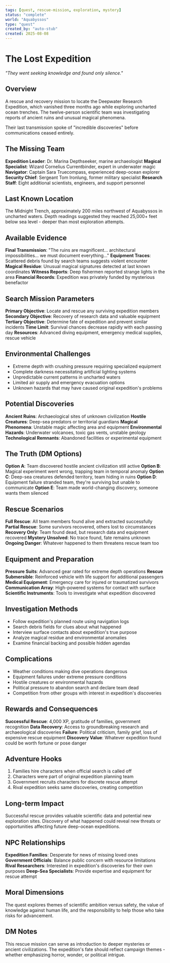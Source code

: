 ```yaml
---
tags: [quest, rescue-mission, exploration, mystery]
status: "complete"
world: "Aquabyssos"
type: "quest"
created_by: "auto-stub"
created: 2025-08-08
---
```


# The Lost Expedition

*"They went seeking knowledge and found only silence."*

## Overview
A rescue and recovery mission to locate the Deepwater Research Expedition, which vanished three months ago while exploring uncharted ocean trenches. The twelve-person scientific team was investigating reports of ancient ruins and unusual magical phenomena.

Their last transmission spoke of "incredible discoveries" before communications ceased entirely.

## The Missing Team
**Expedition Leader**: Dr. Marina Depthseeker, marine archaeologist
**Magical Specialist**: Wizard Cornelius Currentbinder, expert in underwater magic
**Navigator**: Captain Sara Truecompass, experienced deep-ocean explorer
**Security Chief**: Sergeant Tom Ironlung, former military specialist
**Research Staff**: Eight additional scientists, engineers, and support personnel

## Last Known Location
The Midnight Trench, approximately 200 miles northwest of Aquabyssos in uncharted waters. Depth readings suggested they reached 25,000+ feet below sea level - deeper than most exploration attempts.

## Available Evidence
**Final Transmission**: "The ruins are magnificent... architectural impossibilities... we must document everything..."
**Equipment Traces**: Scattered debris found by search teams suggests violent encounter
**Magical Residue**: Unusual magical signatures detected at last known coordinates
**Witness Reports**: Deep fishermen reported strange lights in the area
**Financial Records**: Expedition was privately funded by mysterious benefactor

## Search Mission Parameters
**Primary Objective**: Locate and rescue any surviving expedition members
**Secondary Objective**: Recovery of research data and valuable equipment
**Tertiary Objective**: Determine fate of expedition and prevent similar incidents
**Time Limit**: Survival chances decrease rapidly with each passing day
**Resources**: Advanced diving equipment, emergency medical supplies, rescue vehicle

## Environmental Challenges
- Extreme depth with crushing pressure requiring specialized equipment
- Complete darkness necessitating artificial lighting systems
- Unpredictable current patterns in uncharted waters
- Limited air supply and emergency evacuation options
- Unknown hazards that may have caused original expedition's problems

## Potential Discoveries
**Ancient Ruins**: Archaeological sites of unknown civilization
**Hostile Creatures**: Deep-sea predators or territorial guardians
**Magical Phenomena**: Unstable magic affecting area and equipment
**Environmental Hazards**: Underwater volcanoes, toxic gas vents, unstable geology
**Technological Remnants**: Abandoned facilities or experimental equipment

## The Truth (DM Options)
**Option A**: Team discovered hostile ancient civilization still active
**Option B**: Magical experiment went wrong, trapping team in temporal anomaly
**Option C**: Deep-sea creatures defended territory, team hiding in ruins
**Option D**: Equipment failure stranded team, they're surviving but unable to communicate
**Option E**: Team made world-changing discovery, someone wants them silenced

## Rescue Scenarios
**Full Rescue**: All team members found alive and extracted successfully
**Partial Rescue**: Some survivors recovered, others lost to circumstances
**Recovery Only**: Team found dead, but research data and equipment recovered
**Mystery Unsolved**: No trace found, fate remains unknown
**Ongoing Danger**: Whatever happened to them threatens rescue team too

## Equipment and Preparation
**Pressure Suits**: Advanced gear rated for extreme depth operations
**Rescue Submersible**: Reinforced vehicle with life support for additional passengers
**Medical Equipment**: Emergency care for injured or traumatized survivors
**Communication Array**: High-powered systems for contact with surface
**Scientific Instruments**: Tools to investigate what expedition discovered

## Investigation Methods
- Follow expedition's planned route using navigation logs
- Search debris fields for clues about what happened
- Interview surface contacts about expedition's true purpose
- Analyze magical residue and environmental anomalies
- Examine financial backing and possible hidden agendas

## Complications
- Weather conditions making dive operations dangerous
- Equipment failures under extreme pressure conditions
- Hostile creatures or environmental hazards
- Political pressure to abandon search and declare team dead
- Competition from other groups with interest in expedition's discoveries

## Rewards and Consequences
**Successful Rescue**: 4,000 XP, gratitude of families, government recognition
**Data Recovery**: Access to groundbreaking research and archaeological discoveries
**Failure**: Political criticism, family grief, loss of expensive rescue equipment
**Discovery Value**: Whatever expedition found could be worth fortune or pose danger

## Adventure Hooks
1. Families hire characters when official search is called off
2. Characters were part of original expedition planning team
3. Government recruits characters for discrete rescue attempt
4. Rival expedition seeks same discoveries, creating competition

## Long-term Impact
Successful rescue provides valuable scientific data and potential new exploration sites. Discovery of what happened could reveal new threats or opportunities affecting future deep-ocean expeditions.

## NPC Relationships
**Expedition Families**: Desperate for news of missing loved ones
**Government Officials**: Balance public concern with resource limitations
**Rival Researchers**: Interested in expedition's discoveries for their own purposes
**Deep-Sea Specialists**: Provide expertise and equipment for rescue attempt

## Moral Dimensions
The quest explores themes of scientific ambition versus safety, the value of knowledge against human life, and the responsibility to help those who take risks for advancement.

## DM Notes
This rescue mission can serve as introduction to deeper mysteries or ancient civilizations. The expedition's fate should reflect campaign themes - whether emphasizing horror, wonder, or political intrigue.
